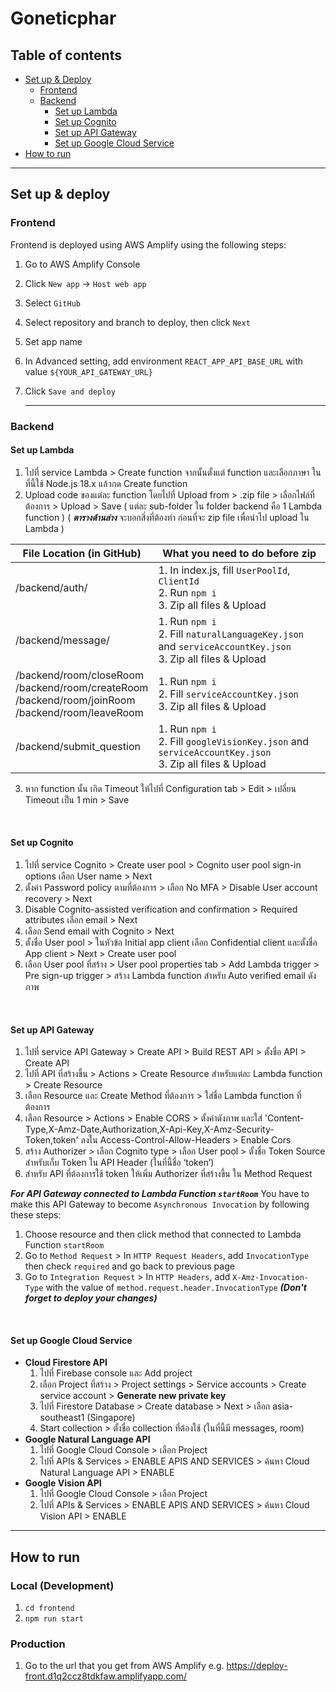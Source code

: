 # Goneticphar

## Table of contents

- [Set up & Deploy](#set-up-&-deploy)
  - [Frontend](#frontend)
  - [Backend](#backend)
    - [Set up Lambda](#set-up-lambda)
    - [Set up Cognito](#set-up-cognito)
    - [Set up API Gateway](#set-up-api-gateway)
    - [Set up Google Cloud Service](#set-up-google-cloud-service)
- [How to run](#how-to-run)

---

## Set up & deploy

### Frontend

Frontend is deployed using AWS Amplify using the following steps:

1. Go to AWS Amplify Console
2. Click `New app` -> `Host web app`
3. Select `GitHub`
4. Select repository and branch to deploy, then click `Next`
5. Set app name
6. In Advanced setting, add environment `REACT_APP_API_BASE_URL` with value `${YOUR_API_GATEWAY_URL}`
7. Click `Save and deploy`

   ***

### Backend

#### Set up Lambda

1. ไปที่ service Lambda > Create function จากนั้นตั้งแต่ function และเลือกภาษา ในที่นี้ใช้ Node.js 18.x แล้วกด Create function
2. Upload code ของแต่ละ function โดยไปที่ Upload from > .zip file > เลือกไฟล์ที่ต้องการ > Upload > Save
   ( แต่ละ sub-folder ใน folder backend คือ 1 Lambda function )
   ( **_ตารางด้านล่าง_** จะบอกสิ่งที่ต้องทำ ก่อนที่จะ zip file เพื่อนำไป upload ใน Lambda )

| File Location (in GitHub)                                                                                            | What you need to do before zip                                                                                        |
| -------------------------------------------------------------------------------------------------------------------- | --------------------------------------------------------------------------------------------------------------------- |
| /backend/auth/                                                                                                       | 1. In index.js, fill `UserPoolId`, `ClientId` <br /> 2. Run `npm i` <br /> 3. Zip all files & Upload                  |
| /backend/message/                                                                                                    | 1. Run `npm i` <br /> 2. Fill `naturalLanguageKey.json` and `serviceAccountKey.json` <br /> 3. Zip all files & Upload |
| /backend/room/closeRoom <br /> /backend/room/createRoom <br /> /backend/room/joinRoom <br /> /backend/room/leaveRoom | 1. Run `npm i` <br /> 2. Fill `serviceAccountKey.json` <br /> 3. Zip all files & Upload                               |
| /backend/submit_question                                                                                             | 1. Run `npm i` <br /> 2. Fill `googleVisionKey.json` and `serviceAccountKey.json` <br /> 3. Zip all files & Upload    |

3. หาก function นั้น เกิด Timeout ให้ไปที่ Configuration tab > Edit > เปลี่ยน Timeout เป็น 1 min > Save

<br/>

#### Set up Cognito

1. ไปที่ service Cognito > Create user pool > Cognito user pool sign-in options เลือก User name > Next
2. ตั้งค่า Password policy ตามที่ต้องการ > เลือก No MFA > Disable User account recovery > Next
3. Disable Cognito-assisted verification and confirmation > Required attributes เลือก email > Next
4. เลือก Send email with Cognito > Next
5. ตั้งชื่อ User pool > ในหัวข้อ Initial app client เลือก Confidential client และตั้งชื่อ App client > Next > Create user pool
6. เลือก User pool ที่สร้าง > User pool properties tab > Add Lambda trigger > Pre sign-up trigger > สร้าง Lambda function สำหรับ Auto verified email ดังภาพ

<br/>

#### Set up API Gateway

1. ไปที่ service API Gateway > Create API > Build REST API > ตั้งชื่อ API > Create API
2. ไปที่ API ที่สร้างขึ้น > Actions > Create Resource สำหรับแต่ละ Lambda function > Create Resource
3. เลือก Resource และ Create Method ที่ต้องการ > ใส่ชื่อ Lambda function ที่ต้องการ
4. เลือก Resource > Actions > Enable CORS > ตั้งค่าดังภาพ และใส่ 'Content-Type,X-Amz-Date,Authorization,X-Api-Key,X-Amz-Security-Token,token' ลงใน Access-Control-Allow-Headers > Enable Cors
5. สร้าง Authorizer > เลือก Cognito type > เลือก User pool > ตั้งชื่อ Token Source สำหรับเก็บ Token ใน API Header (ในที่นี้ชื่อ ‘token’)
6. สำหรับ API ที่ต้องการใช้ token ให้เพิ่ม Authorizer ที่สร้างขึ้น ใน Method Request

**_For API Gateway connected to Lambda Function `startRoom`_**
You have to make this API Gateway to become `Asynchronous Invocation` by following these steps:

1. Choose resource and then click method that connected to Lambda Function `startRoom`
2. Go to `Method Request` > In `HTTP Request Headers`, add `InvocationType` then check `required` and go back to previous page
3. Go to `Integration Request` > In `HTTP Headers`, add `X-Amz-Invocation-Type` with the value of `method.request.header.InvocationType`
   **_(Don't forget to deploy your changes)_**

<br/>

#### Set up Google Cloud Service

- **Cloud Firestore API**
  1.  ไปที่ Firebase console และ Add project
  2.  เลือก Project ที่สร้าง > Project settings > Service accounts > Create service account > **Generate new private key**
  3.  ไปที่ Firestore Database > Create database > Next > เลือก asia-southeast1 (Singapore)
  4.  Start collection > ตั้งชื่อ collection ที่ต้องใช้ (ในที่นี้มี messages, room)
- **Google Natural Language API**
  1.  ไปที่ Google Cloud Console > เลือก Project
  2.  ไปที่ APIs & Services > ENABLE APIS AND SERVICES > ค้นหา Cloud Natural Language API > ENABLE
- **Google Vision API**
  1.  ไปที่ Google Cloud Console > เลือก Project
  2.  ไปที่ APIs & Services > ENABLE APIS AND SERVICES > ค้นหา Cloud Vision API > ENABLE

---

## How to run

### Local (Development)

1. `cd frontend`
2. `npm run start`

### Production

1. Go to the url that you get from AWS Amplify e.g.
   https://deploy-front.d1q2ccz8tdkfaw.amplifyapp.com/
